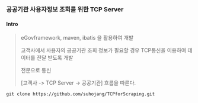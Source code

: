 ### 공공기관 사용자정보 조회를 위한 TCP Server

#### Intro
> eGovframework, maven, ibatis 을 활용하여 개발
> 
> 고객사에서 사용자의 공공기관 조회 정보가 필요할 경우 TCP통신을 이용하여 데이터를 전달 받도록 개발
>
> 전문으로 통신
>
> [고객사 -> TCP Server -> 공공기관] 흐름을 따른다.

 
```
git clone https://github.com/suhojang/TCPforScraping.git
```
